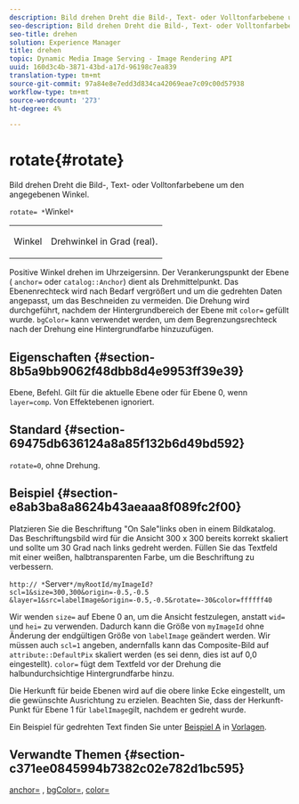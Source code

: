 ```yaml
---
description: Bild drehen Dreht die Bild-, Text- oder Volltonfarbebene um den angegebenen Winkel.
seo-description: Bild drehen Dreht die Bild-, Text- oder Volltonfarbebene um den angegebenen Winkel.
seo-title: drehen
solution: Experience Manager
title: drehen
topic: Dynamic Media Image Serving - Image Rendering API
uuid: 160d3c4b-3871-43bd-a17d-96198c7ea839
translation-type: tm+mt
source-git-commit: 97a84e8e7edd3d834ca42069eae7c09c00d57938
workflow-type: tm+mt
source-wordcount: '273'
ht-degree: 4%

---
```



# rotate{#rotate}

Bild drehen Dreht die Bild-, Text- oder Volltonfarbebene um den angegebenen Winkel.

`rotate= *`Winkel`*`

<table id="simpletable_5531ED4C2099411DB404657E12B05314"> 
 <tr class="strow"> 
  <td class="stentry"> <p><span class="varname"> Winkel</span> </p> </td> 
  <td class="stentry"> <p>Drehwinkel in Grad (real). </p></td> 
 </tr> 
</table>

Positive Winkel drehen im Uhrzeigersinn. Der Verankerungspunkt der Ebene ( `anchor=` oder `catalog::Anchor`) dient als Drehmittelpunkt. Das Ebenenrechteck wird nach Bedarf vergrößert und um die gedrehten Daten angepasst, um das Beschneiden zu vermeiden. Die Drehung wird durchgeführt, nachdem der Hintergrundbereich der Ebene mit `color=` gefüllt wurde. `bgColor=` kann verwendet werden, um dem Begrenzungsrechteck nach der Drehung eine Hintergrundfarbe hinzuzufügen.

## Eigenschaften {#section-8b5a9bb9062f48dbb8d4e9953ff39e39}

Ebene, Befehl. Gilt für die aktuelle Ebene oder für Ebene 0, wenn `layer=comp`. Von Effektebenen ignoriert.

## Standard {#section-69475db636124a8a85f132b6d49bd592}

`rotate=0`, ohne Drehung.

## Beispiel {#section-e8ab3ba8a8624b43aeaaa8f089fc2f00}

Platzieren Sie die Beschriftung &quot;On Sale&quot;links oben in einem Bildkatalog. Das Beschriftungsbild wird für die Ansicht 300 x 300 bereits korrekt skaliert und sollte um 30 Grad nach links gedreht werden. Füllen Sie das Textfeld mit einer weißen, halbtransparenten Farbe, um die Beschriftung zu verbessern.

`http:// *`Server`*/myRootId/myImageId?scl=1&size=300,300&origin=-0.5,-0.5 &layer=1&src=labelImage&origin=-0.5,-0.5&rotate=-30&color=ffffff40`

Wir wenden `size=` auf Ebene 0 an, um die Ansicht festzulegen, anstatt `wid=` und `hei=` zu verwenden. Dadurch kann die Größe von `myImageId` ohne Änderung der endgültigen Größe von `labelImage` geändert werden. Wir müssen auch `scl=1` angeben, andernfalls kann das Composite-Bild auf `attribute::DefaultPix` skaliert werden (es sei denn, dies ist auf 0,0 eingestellt). `color=` fügt dem Textfeld vor der Drehung die halbundurchsichtige Hintergrundfarbe hinzu.

Die Herkunft für beide Ebenen wird auf die obere linke Ecke eingestellt, um die gewünschte Ausrichtung zu erzielen. Beachten Sie, dass der Herkunft-Punkt für Ebene 1 für `labelImage`gilt, nachdem er gedreht wurde.

Ein Beispiel für gedrehten Text finden Sie unter [Beispiel A](../../../../../is-api/http-ref/image-serving-api-ref/c-http-protocol-reference/c-templates/r-example-a.md#reference-c78ea82e8a1646738e764fa6685dfbac) in [Vorlagen](../../../../../is-api/http-ref/image-serving-api-ref/c-http-protocol-reference/c-templates/c-templates.md#concept-3cd2d2adae0e41b2979b9640244d4d3e).

## Verwandte Themen {#section-c371ee0845994b7382c02e782d1bc595}

[anchor=](../../../../../is-api/http-ref/image-serving-api-ref/c-http-protocol-reference/c-command-reference/r-anchor.md#reference-6661e548ab284b82828d8d94c8ddeb7c) ,  [bgColor=](../../../../../is-api/http-ref/image-serving-api-ref/c-http-protocol-reference/c-command-reference/r-bgcolor.md#reference-441371ba4ef54fe781887c5ae448f6ab),  [color=](/help/aem-is-ir-api/is-api/http-ref/image-serving-api-ref/c-http-protocol-reference/c-data-types/r-is-http-color.md)

